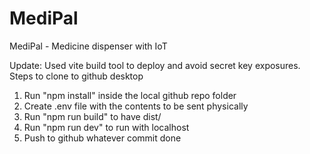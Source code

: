 # MediPal

MediPal - Medicine dispenser with IoT

Update: Used vite build tool to deploy and avoid secret key exposures.
Steps to clone to github desktop

1. Run "npm install" inside the local github repo folder
2. Create .env file with the contents to be sent physically
3. Run "npm run build" to have dist/
4. Run "npm run dev" to run with localhost
5. Push to github whatever commit done
